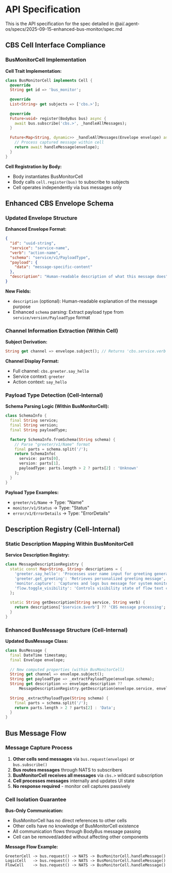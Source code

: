# API Specification

This is the API specification for the spec detailed in @ai/.agent-os/specs/2025-09-15-enhanced-bus-monitor/spec.md

## CBS Cell Interface Compliance

### BusMonitorCell Implementation

**Cell Trait Implementation:**
```dart
class BusMonitorCell implements Cell {
  @override
  String get id => 'bus_monitor';
  
  @override
  List<String> get subjects => ['cbs.>'];
  
  @override
  Future<void> register(BodyBus bus) async {
    await bus.subscribe('cbs.>', _handleAllMessages);
  }
  
  Future<Map<String, dynamic>> _handleAllMessages(Envelope envelope) async {
    // Process captured message within cell
    return await handleMessage(envelope);
  }
}
```

**Cell Registration by Body:**
- Body instantiates BusMonitorCell
- Body calls `cell.register(bus)` to subscribe to subjects
- Cell operates independently via bus messages only

## Enhanced CBS Envelope Schema

### Updated Envelope Structure

**Enhanced Envelope Format:**
```json
{
  "id": "uuid-string",
  "service": "service-name",
  "verb": "action-name", 
  "schema": "service/v1/PayloadType",
  "payload": {
    "data": "message-specific-content"
  },
  "description": "Human-readable description of what this message does"
}
```

**New Fields:**
- `description` (optional): Human-readable explanation of the message purpose
- Enhanced `schema` parsing: Extract payload type from `service/version/PayloadType` format

### Channel Information Extraction (Within Cell)

**Subject Derivation:**
```dart
String get channel => envelope.subject(); // Returns 'cbs.service.verb'
```

**Channel Display Format:**
- Full channel: `cbs.greeter.say_hello`
- Service context: `greeter`
- Action context: `say_hello`

### Payload Type Detection (Cell-Internal)

**Schema Parsing Logic (Within BusMonitorCell):**
```dart
class SchemaInfo {
  final String service;
  final String version;
  final String payloadType;
  
  factory SchemaInfo.fromSchema(String schema) {
    // Parse "greeter/v1/Name" format
    final parts = schema.split('/');
    return SchemaInfo(
      service: parts[0],
      version: parts[1], 
      payloadType: parts.length > 2 ? parts[2] : 'Unknown'
    );
  }
}
```

**Payload Type Examples:**
- `greeter/v1/Name` → Type: "Name"
- `monitor/v1/Status` → Type: "Status" 
- `error/v1/ErrorDetails` → Type: "ErrorDetails"

## Description Registry (Cell-Internal)

### Static Description Mapping Within BusMonitorCell

**Service Description Registry:**
```dart
class MessageDescriptionRegistry {
  static const Map<String, String> descriptions = {
    'greeter.say_hello': 'Processes user name input for greeting generation',
    'greeter.get_greeting': 'Retrieves personalized greeting message',
    'monitor.capture': 'Captures and logs bus message for system monitoring',
    'flow.toggle_visibility': 'Controls visibility state of flow text component',
  };
  
  static String getDescription(String service, String verb) {
    return descriptions['$service.$verb'] ?? 'CBS message processing';
  }
}
```

### Enhanced BusMessage Structure (Cell-Internal)

**Updated BusMessage Class:**
```dart
class BusMessage {
  final DateTime timestamp;
  final Envelope envelope;
  
  // New computed properties (within BusMonitorCell)
  String get channel => envelope.subject();
  String get payloadType => _extractPayloadType(envelope.schema);
  String get description => envelope.description ?? 
      MessageDescriptionRegistry.getDescription(envelope.service, envelope.verb);
  
  String _extractPayloadType(String schema) {
    final parts = schema.split('/');
    return parts.length > 2 ? parts[2] : 'Data';
  }
}
```

## Bus Message Flow

### Message Capture Process

1. **Other cells send messages** via `bus.request(envelope)` or `bus.subscribe()`
2. **Bus routes messages** through NATS to subscribers
3. **BusMonitorCell receives all messages** via `cbs.>` wildcard subscription
4. **Cell processes messages** internally and updates UI state
5. **No response required** - monitor cell captures passively

### Cell Isolation Guarantee

**Bus-Only Communication:**
- BusMonitorCell has no direct references to other cells
- Other cells have no knowledge of BusMonitorCell existence
- All communication flows through BodyBus message passing
- Cell can be removed/added without affecting other components

**Message Flow Example:**
```
GreeterCell -> bus.request() -> NATS -> BusMonitorCell.handleMessage()
LogicCell   -> bus.request() -> NATS -> BusMonitorCell.handleMessage()
FlowCell    -> bus.request() -> NATS -> BusMonitorCell.handleMessage()
```
